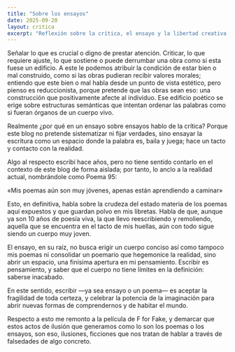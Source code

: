 ```yaml
---
title: "Sobre los ensayos"
date: 2025-09-20
layout: critica
excerpt: "Reflexión sobre la crítica, el ensayo y la libertad creativa."
---
```


Señalar lo que es crucial o digno de prestar atención. Criticar, lo que requiere ajuste, lo que sostiene o puede derrumbar una obra como si esta fuese un edificio. A este le podemos atribuir la condición de estar bien o mal construido, como si las obras pudieran recibir valores morales; entiendo que este bien o mal habla desde un punto de vista estético, pero pienso es reduccionista, porque pretende que las obras sean eso: una construcción que positivamente afecte al individuo. Ese edificio poético se erige sobre estructuras semánticas que intentan ordenar las palabras como si fueran órganos de un cuerpo vivo.

Realmente ¿por qué en un ensayo sobre ensayos hablo de la crítica? Porque este blog no pretende sistematizar ni fijar verdades, sino ensayar la escritura como un espacio donde la palabra es, baila y juega; hace un tacto y contacto con la realidad.

Algo al respecto escribí hace años, pero no tiene sentido contarlo en el contexto de este blog de forma aislada; por tanto, lo anclo a la realidad actual, nombrándole como Poema 95:

«Mis poemas aún son muy jóvenes, apenas están aprendiendo a caminar»

Esto, en definitiva, habla sobre la crudeza del estado materia de los poemas aquí expuestos y que guardan polvo en mis libretas. Habla de que, aunque ya son 10 años de poesía viva, la que llevo reescribiendo y remoliendo, aquella que se encuentra en el tacto de mis huellas, aún con todo sigue siendo un cuerpo muy joven.

El ensayo, en su raíz, no busca erigir un cuerpo conciso así como tampoco mis poemas ni consolidar un poemario que hegemonice la realidad, sino abrir un espacio, una finísima apertura en mi pensamiento. Escribir es pensamiento, y saber que el cuerpo no tiene límites en la definición: saberse inacabado.

En este sentido, escribir —ya sea ensayo o un poema— es aceptar la fragilidad de toda certeza, y celebrar la potencia de la imaginación para abrir nuevas formas de comprendernos y de habitar el mundo.

Respecto a esto me remonto a la película de F for Fake, y demarcar que estos actos de ilusión que generamos como lo son los poemas o los ensayos, son eso, ilusiones, ficciones que nos tratan de hablar a través de falsedades de algo concreto.
